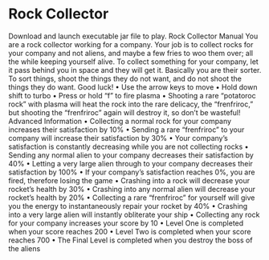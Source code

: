 # Rock Collector
Download and launch executable jar file to play.
Rock Collector Manual
	You are a rock collector working for a company. Your job is to collect rocks for your company and not aliens, and maybe a few fries to woo them over; all the while keeping yourself alive. To collect something for your company, let it pass behind you in space and they will get it. Basically you are their sorter. To sort things, shoot the things they do not want, and do not shoot the things they do want. Good luck!
•	Use the arrow keys to move
•	Hold down shift to turbo
•	Press or hold “f” to fire plasma
•	Shooting a rare “potatoroc rock” with plasma will heat the rock into the rare delicacy, the “frenfriroc,” but shooting the “frenfriroc” again will destroy it, so don’t be wasteful! 
Advanced Information
•	Collecting a normal rock for your company increases their satisfaction by 10%
•	Sending a rare “frenfriroc” to your company will increase their satisfaction by 30%
•	Your company’s satisfaction is constantly decreasing while you are not collecting rocks
•	Sending any normal alien to your company decreases their satisfaction by 40%
•	Letting a very large alien through to your company decreases their satisfaction by 100%
•	If your company’s satisfaction reaches 0%, you are fired, therefore losing the game
•	Crashing into a rock will decrease your rocket’s health by 30%
•	Crashing into any normal alien will decrease your rocket’s health by 20%
•	Collecting a rare “frenfriroc” for yourself will give you the energy to instantaneously repair your rocket by 40%
•	Crashing into a very large alien will instantly obliterate your ship
•	Collecting any rock for your company increases your score by 10
•	Level One is completed when your score reaches 200
•	Level Two is completed when your score reaches 700
•	The Final Level is completed when you destroy the boss of the aliens
